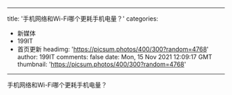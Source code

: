 
---
title: '手机网络和Wi-Fi哪个更耗手机电量？'
categories: 
 - 新媒体
 - 199IT
 - 首页更新
headimg: 'https://picsum.photos/400/300?random=4768'
author: 199IT
comments: false
date: Mon, 15 Nov 2021 12:09:17 GMT
thumbnail: 'https://picsum.photos/400/300?random=4768'
---

<div>   
手机网络和Wi-Fi哪个更耗手机电量？  
</div>
            